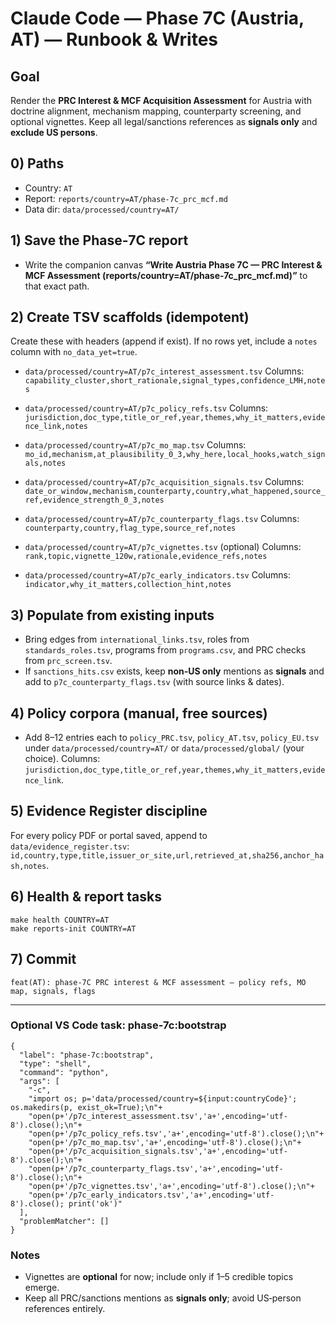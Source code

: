 # Claude Code — Phase 7C (Austria, AT) — Runbook & Writes

## Goal
Render the **PRC Interest & MCF Acquisition Assessment** for Austria with doctrine alignment, mechanism mapping, counterparty screening, and optional vignettes. Keep all legal/sanctions references as **signals only** and **exclude US persons**.

## 0) Paths
- Country: `AT`
- Report: `reports/country=AT/phase-7c_prc_mcf.md`
- Data dir: `data/processed/country=AT/`

## 1) Save the Phase‑7C report
- Write the companion canvas **“Write Austria Phase 7C — PRC Interest & MCF Assessment (reports/country=AT/phase-7c_prc_mcf.md)”** to that exact path.

## 2) Create TSV scaffolds (idempotent)
Create these with headers (append if exist). If no rows yet, include a `notes` column with `no_data_yet=true`.

- `data/processed/country=AT/p7c_interest_assessment.tsv`
  Columns: `capability_cluster,short_rationale,signal_types,confidence_LMH,notes`

- `data/processed/country=AT/p7c_policy_refs.tsv`
  Columns: `jurisdiction,doc_type,title_or_ref,year,themes,why_it_matters,evidence_link,notes`

- `data/processed/country=AT/p7c_mo_map.tsv`
  Columns: `mo_id,mechanism,at_plausibility_0_3,why_here,local_hooks,watch_signals,notes`

- `data/processed/country=AT/p7c_acquisition_signals.tsv`
  Columns: `date_or_window,mechanism,counterparty,country,what_happened,source_ref,evidence_strength_0_3,notes`

- `data/processed/country=AT/p7c_counterparty_flags.tsv`
  Columns: `counterparty,country,flag_type,source_ref,notes`

- `data/processed/country=AT/p7c_vignettes.tsv` (optional)
  Columns: `rank,topic,vignette_120w,rationale,evidence_refs,notes`

- `data/processed/country=AT/p7c_early_indicators.tsv`
  Columns: `indicator,why_it_matters,collection_hint,notes`

## 3) Populate from existing inputs
- Bring edges from `international_links.tsv`, roles from `standards_roles.tsv`, programs from `programs.csv`, and PRC checks from `prc_screen.tsv`.
- If `sanctions_hits.csv` exists, keep **non‑US only** mentions as **signals** and add to `p7c_counterparty_flags.tsv` (with source links & dates).

## 4) Policy corpora (manual, free sources)
- Add 8–12 entries each to `policy_PRC.tsv`, `policy_AT.tsv`, `policy_EU.tsv` under `data/processed/country=AT/` or `data/processed/global/` (your choice).
  Columns: `jurisdiction,doc_type,title_or_ref,year,themes,why_it_matters,evidence_link`.

## 5) Evidence Register discipline
For every policy PDF or portal saved, append to `data/evidence_register.tsv`:
`id,country,type,title,issuer_or_site,url,retrieved_at,sha256,anchor_hash,notes`.

## 6) Health & report tasks
```
make health COUNTRY=AT
make reports-init COUNTRY=AT
```

## 7) Commit
`feat(AT): phase‑7C PRC interest & MCF assessment — policy refs, MO map, signals, flags`

---

### Optional VS Code task: phase‑7c:bootstrap
```jsonc
{
  "label": "phase-7c:bootstrap",
  "type": "shell",
  "command": "python",
  "args": [
    "-c",
    "import os; p='data/processed/country=${input:countryCode}'; os.makedirs(p, exist_ok=True);\n"+
    "open(p+'/p7c_interest_assessment.tsv','a+',encoding='utf-8').close();\n"+
    "open(p+'/p7c_policy_refs.tsv','a+',encoding='utf-8').close();\n"+
    "open(p+'/p7c_mo_map.tsv','a+',encoding='utf-8').close();\n"+
    "open(p+'/p7c_acquisition_signals.tsv','a+',encoding='utf-8').close();\n"+
    "open(p+'/p7c_counterparty_flags.tsv','a+',encoding='utf-8').close();\n"+
    "open(p+'/p7c_vignettes.tsv','a+',encoding='utf-8').close();\n"+
    "open(p+'/p7c_early_indicators.tsv','a+',encoding='utf-8').close(); print('ok')"
  ],
  "problemMatcher": []
}
```

### Notes
- Vignettes are **optional** for now; include only if 1–5 credible topics emerge.
- Keep all PRC/sanctions mentions as **signals only**; avoid US‑person references entirely.
